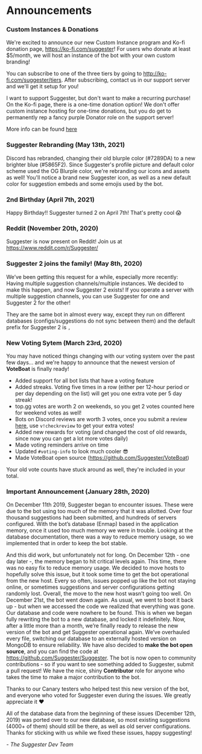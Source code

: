 # Announcements

### Custom Instances & Donations
We're excited to announce our new Custom Instance program and Ko-fi donation page, https://ko-fi.com/suggester! For users who donate at least $5/month, we will host an instance of the bot with your own custom branding!

You can subscribe to one of the three tiers by going to http://ko-fi.com/suggester/tiers. After subscribing, contact us in our support server and we'll get it setup for you!

I want to support Suggester, but don't want to make a recurring purchase! On the Ko-fi page, there is a one-time donation option! We don't offer custom instance hosting for one-time donations, but you do get to permanently rep a fancy purple Donator role on the support server!

More info can be found [here](/supporting/info.md)


### Suggester Rebranding (May 13th, 2021)
Discord has rebranded, changing their old blurple color (#7289DA) to a new brighter blue (#5865F2). Since Suggester's profile picture and default color scheme used the OG Blurple color, we're rebranding our icons and assets as well! You'll notice a brand new Suggester icon, as well as a new default color for suggestion embeds and some emojis used by the bot.

### 2nd Birthday (April 7th, 2021)
Happy Birthday!! Suggester turned 2 on April 7th! That's pretty cool 😱

### Reddit (November 20th, 2020)
Suggester is now present on Reddit! Join us at https://www.reddit.com/r/Suggester/

### Suggester 2 joins the family! (May 8th, 2020)
We’ve been getting this request for a while, especially more recently: Having multiple suggestion channels/multiple instances. We decided to make this happen, and now Suggester 2 exists! If you operate a server with multiple suggestion channels, you can use Suggester for one and Suggester 2 for the other!

They are the same bot in almost every way, except they run on different databases (configs/suggestions do not sync between them) and the default prefix for Suggester 2 is `,`

### New Voting Sytem (March 23rd, 2020)
You may have noticed things changing with our voting system over the past few days... and we're happy to announce that the newest version of **VoteBoat** is finally ready!

- Added support for all bot lists that have a voting feature
- Added streaks. Voting five times in a row (either per 12-hour period or per day depending on the list) will get you one extra vote per 5 day streak!
- top.gg votes are worth 2 on weekends, so you get 2 votes counted here for weekend votes as well!
- Bots on Discord reviews are worth 3 votes, once you submit a review [here](https://bots.ondiscord.xyz/bots/564426594144354315/review), use `v!checkreview` to get your extra votes!
- Added new rewards for voting (and changed the cost of old rewards, since now you can get a lot more votes daily)
- Made voting reminders arrive on time  
- Updated `#voting-info` to look much cooler 😎 
- Made VoteBoat open source (https://github.com/Suggester/VoteBoat)

Your old vote counts have stuck around as well, they're included in your total.

### Important Announcement (January 28th, 2020)
On December 11th 2019, Suggester began to encounter issues. These were due to the bot using too much of the memory that it was allotted. Over four thousand suggestions had been submitted, and hundreds of servers configured. With the bot’s database (Enmap) based in the application memory, once it used too much memory we were in trouble. Looking at the database documentation, there was a way to reduce memory usage, so we implemented that in order to keep the bot stable.

And this did work, but unfortunately not for long. On December 12th - one day later -, the memory began to hit critical levels again. This time, there was no easy fix to reduce memory usage. We decided to move hosts to hopefully solve this issue, but it took some time to get the bot operational from the new host. Every so often, issues popped up like the bot not staying online, or sometimes suggestions and server configurations getting randomly lost. Overall, the move to the new host wasn’t going too well. On December 21st, the bot went down again. As usual, we went to boot it back up - but when we accessed the code we realized that everything was gone. Our database and code were nowhere to be found. This is when we began fully rewriting the bot to a new database, and locked it indefinitely. Now, after a little more than a month, we’re finally ready to release the new version of the bot and get Suggester operational again. We’ve overhauled every file, switching our database to an externally hosted version on MongoDB to ensure reliability. We have also decided to **make the bot open source**, and you can find the code at https://github.com/Suggester/Suggester. The bot is now open to community contributions - so if you want to see something added to Suggester, submit a pull request! We have the nice, shiny **Contributor** role for anyone who takes the time to make a major contribution to the bot.

Thanks to our Canary testers who helped test this new version of the bot, and everyone who voted for Suggester even during the issues. We greatly appreciate it ❤️

All of the database data from the beginning of these issues (December 12th, 2019) was ported over to our new database, so most existing suggestions (4000+ of them) should still be there, as well as old server configurations. Thanks for sticking with us while we fixed these issues, happy suggesting! 

*- The Suggester Dev Team*

